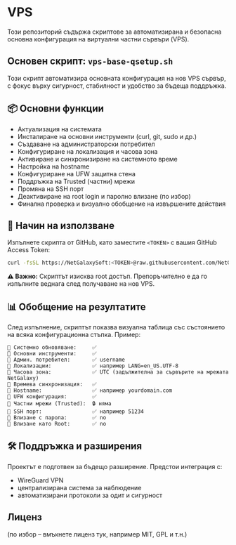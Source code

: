 # VPS
Този репозиторий съдържа скриптове за автоматизирана и безопасна основна конфигурация на виртуални частни сървъри (VPS).

## Основен скрипт: `vps-base-qsetup.sh`

Този скрипт автоматизира основната конфигурация на нов VPS сървър, с фокус върху сигурност, стабилност и удобство за бъдеща поддръжка.

## 📦 Основни функции

- Актуализация на системата
- Инсталиране на основни инструменти (curl, git, sudo и др.)
- Създаване на администраторски потребител
- Конфигуриране на локализация и часова зона
- Активиране и синхронизиране на системното време
- Настройка на hostname
- Конфигуриране на UFW защитна стена
- Поддръжка на Trusted (частни) мрежи
- Промяна на SSH порт
- Деактивиране на root login и паролно влизане (по избор)
- Финална проверка и визуално обобщение на извършените действия

## 🚀 Начин на използване

Изпълнете скрипта от GitHub, като заместите `<TOKEN>` с вашия GitHub Access Token:

```bash
curl -fsSL https://NetGalaxySoft:<TOKEN>@raw.githubusercontent.com/NetGalaxySoft/VPS/main/vps-base-qsetup.sh | bash
```

**⚠️ Важно:** Скриптът изисква root достъп. Препоръчително е да го изпълните веднага след получаване на нов VPS.

## 📊 Обобщение на резултатите

След изпълнение, скриптът показва визуална таблица със състоянието на всяка конфигурационна стъпка. Пример:

```
📌 Системно обновяване:     ✅
📌 Основни инструменти:     ✅
📌 Админ. потребител:       ✅ username
📌 Локализации:             ✅ например LANG=en_US.UTF-8
📌 Часова зона:             ✅ UTC (задължителна за сървърите на мрежата NetGalaxy)
📌 Времева синхронизация:   ✅
📌 Hostname:                ✅ например yourdomain.com
📌 UFW конфигурация:        ✅
📌 Частни мрежи (Trusted):  🔒 няма
📌 SSH порт:                ✅ например 51234
📌 Влизане с парола:        ✅ no
📌 Влизане като Root:       ✅ no
```

## 🛠 Поддръжка и разширения

Проектът е подготвен за бъдещо разширение. Предстои интеграция с:
- WireGuard VPN
- централизирана система за наблюдение
- автоматизирани протоколи за одит и сигурност
## Лиценз
(по избор – вмъкнете лиценз тук, например MIT, GPL и т.н.)

